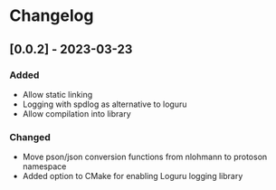 # Changelog

## [0.0.2] - 2023-03-23
### Added
- Allow static linking
- Logging with spdlog as alternative to loguru
- Allow compilation into library

### Changed
- Move pson/json conversion functions from nlohmann to protoson namespace
- Added option to CMake for enabling Loguru logging library
